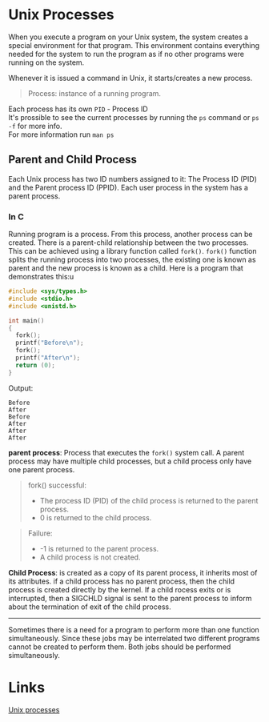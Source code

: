 # Unix Processes

When you execute a program on your Unix system, the system creates a special environment for that program. This environment contains everything needed for the system to run the program as if no other programs were running on the system.

Whenever it is issued a command in Unix, it starts/creates a new process.
> Process: instance of a running program.

Each process has its own `PID` - Process ID \
It's prossible to see the current processes by running the `ps` command or `ps -f` for more info. \
For more information run `man ps`

## Parent and Child Process

Each Unix process has two ID numbers assigned to it: The Process ID (PID) and the Parent process ID (PPID). Each user process in the system has a parent process.

### In C
Running program is a process. From this process, another process can be created. There is a parent-child relationship between the two processes. This can be achieved using a library function called `fork()`. `fork()` function splits the running process into two processes, the existing one is known as parent and the new process is known as a child. Here is a program that demonstrates this:u
```c
#include <sys/types.h>
#include <stdio.h>
#include <unistd.h>

int main()
{
  fork();
  printf("Before\n");
  fork();
  printf("After\n");
  return (0);
}
```
Output:
```
Before
After
Before
After
After
After
```
__parent process__: Process that executes the `fork()` system call. A parent process may have multiple child processes, but a child process only have one parent process.
> fork() successful:
> - The process ID (PID) of the child process is returned to the parent process.
> - 0 is returned to the child process.

> Failure:
> - -1 is returned to the parent process.
> - A child process is not created.

__Child Process__: is created as a copy of its parent process, it inherits most of its attributes. if a child process has no parent process, then the child process is created directly by the kernel. If a child rocess exits or is interrupted, then a SIGCHLD signal is sent to the parent process to inform about the termination of exit of the child process.

-------------------
Sometimes there is a need for a program to perform more than one function simultaneously. Since these jobs may be interrelated two different programs cannot be created to perform them. Both jobs should be performed simultaneously.

# Links
[Unix processes](https://www.tutorialspoint.com/unix/unix-processes.htm)
